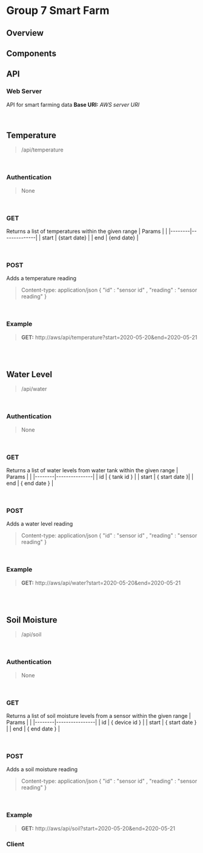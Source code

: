 # Group 7 Smart Farm

## Overview

## Components

## API
### Web Server
API for smart farming data
**Base URI:** *AWS server URI*

<br>

## Temperature
> /api/temperature

<br>

### Authentication
>None

<br>

### GET
Returns a list of temperatures within the given range
| Params | 				|
|--------|--------------|
| start  | {start date} |
| end    |  {end date}  |


<br>
 
### POST
Adds a temperature reading
>Content-type: application/json
> { "id" : "sensor id" , "reading" : "sensor reading" }

<br>

### Example
> **GET:** http://aws/api/temperature?start=2020-05-20&end=2020-05-21



<br><br>

## Water Level


> /api/water

<br>

### Authentication
>None

<br>

### GET
Returns a list of water levels from water tank within the given range
| Params | 				 |
|--------|---------------|
| id     | { tank id }   |
| start  | { start date }|
| end    | { end date }  |


<br>
 
### POST
Adds a water level reading
>Content-type: application/json
> { "id" : "sensor id" , "reading" : "sensor reading" }

<br>

### Example
> **GET:** http://aws/api/water?start=2020-05-20&end=2020-05-21



<br><br>

## Soil Moisture


> /api/soil

<br>

### Authentication
>None

<br>

### GET
Returns a list of soil moisture levels from a sensor within the given range
| Params | 				  |
|--------|----------------|
| id     | { device id }  |
| start  | { start date } |
| end    | { end date }   |


<br>
 
### POST
Adds a soil moisture reading
>Content-type: application/json
> { "id" : "sensor id" , "reading" : "sensor reading" }

<br>

### Example
> **GET:** http://aws/api/soil?start=2020-05-20&end=2020-05-21




### Client
